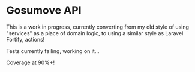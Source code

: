# Gosumove API

This is a work in progress, currently converting from my old style of using "services" as a place of domain logic, to using a similar style as Laravel Fortify, actions!

Tests currently failing, working on it...

Coverage at 90%+!
